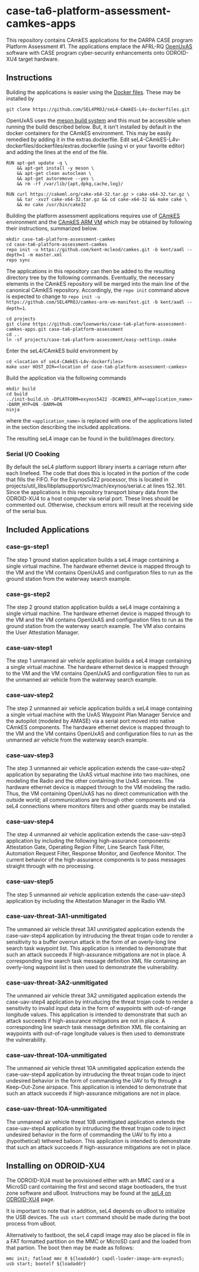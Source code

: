 # case-ta6-platform-assessment-camkes-apps

This repository contains CAmkES applications for the DARPA CASE program Platform Assessment #1.  The applications emplace
the AFRL-RQ [OpenUxAS](https://github.com/afrl-rq/OpenUxAS) software with CASE program cyber-security enhancements onto
ODROID-XU4 target hardware.

## Instructions

Building the applications is easier using the [Docker files](https://docs.sel4.systems/projects/dockerfiles/).
These may be installed by

~~~
git clone https://github.com/SEL4PROJ/seL4-CAmkES-L4v-dockerfiles.git
~~~

OpenUxAS uses the [meson build system](https://mesonbuild.com/) and this must be accessible when running the build
described below.  But, it isn't installed by default in the docker containers for the CAmkES environment.  This may be
easily remedied by adding it in the extras.dockerfile.  Edit seL4-CAmkES-L4v-dockerfiles/dockerfiles/extras.dockerfile (using vi or
your favorite editor) and adding the lines at the end of the file.

~~~
RUN apt-get update -q \
    && apt-get install -y meson \
    && apt-get clean autoclean \
    && apt-get autoremove --yes \
    && rm -rf /var/lib/{apt,dpkg,cache,log}/

RUN curl https://cakeml.org/cake-x64-32.tar.gz > cake-x64-32.tar.gz \
    && tar -xvzf cake-x64-32.tar.gz && cd cake-x64-32 && make cake \
    && mv cake /usr/bin/cake32
~~~

Building the platform assessment applications requires use of [CAmkES](https://docs.sel4.systems/projects/camkes/)
environment and the [CAmkES ARM VM](https://docs.sel4.systems/projects/camkes-arm-vm/) which may be obtained by
following their instructions, summarized below.

~~~
mkdir case-ta6-platform-assessment-camkes
cd case-ta6-platform-assessment-camkes
repo init -u https://github.com/kent-mcleod/camkes.git -b kent/aadl --depth=1 -m master.xml
repo sync
~~~

The applications in this repository can then be added to the resulting directory tree by the following commands.
Eventually, the necessary elements in the CAmkES repository will be merged into the main line of the canonical
CAmkES repository.  Accordingly, the `repo init` command above is expected to change to
`repo init -u https://github.com/SEL4PROJ/camkes-arm-vm-manifest.git -b kent/aadl --depth=1`.

~~~
cd projects
git clone https://github.com/loonwerks/case-ta6-platform-assessment-camkes-apps.git case-ta6-platform-assessment
cd ..
ln -sf projects/case-ta6-platform-assessment/easy-settings.cmake
~~~

Enter the seL4/CAmkES build environment by

~~~
cd <location of seL4-CAmkES-L4v-dockerfiles>
make user HOST_DIR=<location of case-ta6-platform-assessment-camkes>
~~~

Build the application via the following commands

~~~
mkdir build
cd build
../init-build.sh -DPLATFORM=exynos5422 -DCAMKES_APP=<application_name> -DARM_HYP=ON -DARM=ON
ninja
~~~

where the `<application_name>` is replaced with one of the applications listed in the section describing the included
applications.

The resulting seL4 image can be found in the build/images directory.

### Serial I/O Cooking

By default the seL4 platform support library inserts a carriage return after each linefeed.  The code that does this is
located in the portion of the code that fills the FIFO.  For the Exynos5422 processor, this is located in
projects/util_libs/libplatsupport/src/mach/exynos/serial.c at lines 152..161.  Since the applications in this repository
transport binary data from the ODROID-XU4 to a host computer via serial port.  These lines should be commented out.
Otherwise, checksum errors will result at the receiving side of the serial bus.

## Included Applications

### case-gs-step1

The step 1 ground station application builds a seL4 image containing a single virtual machine.  The hardware ethernet
device is mapped through to the VM and the VM contains OpenUxAS and configuration files to run as the ground station
from the waterway search example.

### case-gs-step2

The step 2 ground station application builds a seL4 image containing a single virtual machine.  The hardware ethernet
device is mapped through to the VM and the VM contains OpenUxAS and configuration files to run as the ground station
from the waterway search example.  The VM also contains the User Attestation Manager.

### case-uav-step1

The step 1 unmanned air vehicle application builds a seL4 image containing a single virtual machine.  The hardware ethernet
device is mapped through to the VM and the VM contains OpenUxAS and configuration files to run as the unmanned air vehicle
from the waterway search example.

### case-uav-step2

The step 2 unmanned air vehicle application builds a seL4 image containing a single virtual machine with the UxAS Waypoint
Plan Manager Service and the autopilot (modeled by AMASE) via a serial port moved into native CAmkES components.  The hardware
ethernet device is mapped through to the VM and the VM contains OpenUxAS and configuration files to run as the unmanned air
vehicle from the waterway search example.

### case-uav-step3

The step 3 unmanned air vehicle application extends the case-uav-step2 application by separating the UxAS virtual machine into
two machines, one modeling the Radio and the other containing the UxAS services.  The hardware ethernet device is mapped
through to the VM modeling the radio.  Thus, the VM containing OpenUxAS has no direct communication with the outside world;
all communications are through other components and via seL4 connections where monitors filters and other guards may be
installed.

### case-uav-step4

The step 4 unmanned air vehicle application extends the case-uav-step3 application by including the following high-assurance 
components: Attestation Gate, Operating Region Filter, Line Search Task Filter, Automation Request Filter, Response Monitor, 
and Geofence Monitor.  The current behavior of the high-assurance components is to pass messages straight through with no 
processing.

### case-uav-step5

The step 5 unmanned air vehicle application extends the case-uav-step3 application by including the Attestation Manager in the 
Radio VM.

### case-uav-threat-3A1-unmitigated

The unmanned air vehicle threat 3A1 unmitigated application extends the case-uav-step4 application by intruducing the threat
trojan code to render a sensitivity to a buffer overrun attack in the form of an overly-long line search task waypoint list.
This application is intended to demonstrate that such an attack succeeds if high-assurance mitigations are not in place.  A
corresponding line search task message definition XML file containing an overly-long waypoint list is then used to demonstrate
the vulnerability.

### case-uav-threat-3A2-unmitigated

The unmanned air vehicle threat 3A2 unmitigated application extends the case-uav-step4 application by intruducing the threat
trojan code to render a sensitivity to invalid input data in the form of waypoints with out-of-range longitude values.
This application is intended to demonstrate that such an attack succeeds if high-assurance mitigations are not in place.  A
corresponding line search task message definition XML file containing an waypoints with out-of-rage longitude values is then
used to demonstrate the vulnerability.

### case-uav-threat-10A-unmitigated

The unmanned air vehicle threat 10A unmitigated application extends the case-uav-step4 application by intruducing the threat
trojan code to inject undesired behavior in the form of commanding the UAV to fly through a Keep-Out-Zone airspace. This
application is intended to demonstrate that such an attack succeeds if high-assurance mitigations are not in place.

### case-uav-threat-10A-unmitigated

The unmanned air vehicle threat 10B unmitigated application extends the case-uav-step4 application by intruducing the threat
trojan code to inject undesired behavior in the form of commanding the UAV to fly into a (hypothetical) tethered balloon. This
application is intended to demonstrate that such an attack succeeds if high-assurance mitigations are not in place.

## Installing on ODROID-XU4

The ODROID-XU4 must be provisioned either with an MMC card or a MicroSD card containing the first and second stage bootloaders,
the trust zone software and uBoot.  Instructions may be found at the
[seL4 on ODROID-XU4](https://docs.sel4.systems/Hardware/OdroidXU.html) page.

It is important to note that in addition, seL4 depends on uBoot to initialize the USB devices.  The `usb start`
command should be made during the boot process from uBoot.

Alternatively to fastboot, the seL4 capdl image may also be placed in file in a FAT formatted partition on the MMC or MicroSD
card and the loaded from that partion.  The boot then may be made as follows:

~~~
mmc init; fatload mmc 0 ${loadaddr} capdl-loader-image-arm-exynos5; usb start; bootelf ${loadaddr}
~~~
